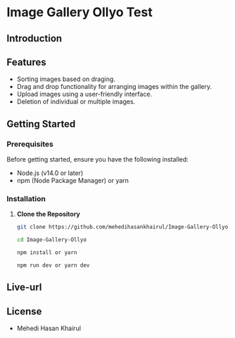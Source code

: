 # Image Gallery Ollyo Test


## Introduction

## Features
- Sorting images based on draging. 
- Drag and drop functionality for arranging images within the gallery.
- Upload images using a user-friendly interface.
- Deletion of individual or multiple images.

## Getting Started

### Prerequisites

Before getting started, ensure you have the following installed:
- Node.js (v14.0 or later)
- npm (Node Package Manager) or yarn

### Installation

1. **Clone the Repository**

   ```bash
   git clone https://github.com/mehedihasankhairul/Image-Gallery-Ollyo.git

   cd Image-Gallery-Ollyo

   npm install or yarn

   npm run dev or yarn dev

   ```



## Live-url


## License
- Mehedi Hasan Khairul
